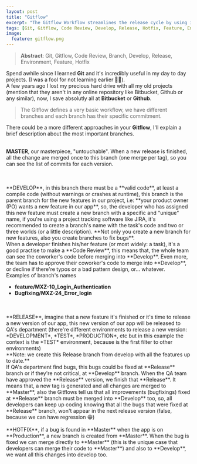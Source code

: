 ```yaml
---
layout: post
title: "Gitflow"
excerpt: "The Gitflow Workflow streamlines the release cycle by using isolated branches for feature development, release preparation, and maintenance."
tags: [Git, Gitflow, Code Review, Develop, Release, Hotfix, Feature, Environment, Branch]
image:
  feature: gitflow.png
---
```


> **Abstract**: Git, Gitflow, Code Review, Branch, Develop, Release, Environment, Feature, Hotfix

Spend awhile since I learned **Git** and it's incredibly useful in my day to day projects. (I was a fool for not learning earlier 🤔🤔).
<br/>
A few years ago I lost my precious hard drive with all my old projects (mention that they aren't in any online repository like Bitbucket, Github or any similar), now, I save absolutly all at **Bitbucket** or **Github**.


> The Gitflow defines a very basic workflow, we have different branches and each branch has their specific commitment.

There could be a more different approaches in your **Gitflow**, I'll explain a brief description about the most important branches.
<br/>
<br/>

**MASTER**, our masterpiece, "untouchable". When a new release is finished, all the change are merged once to this branch (one merge per tag), so you can see the list of commits for each version.

<br/>
<br/>
**DEVELOP**, in this branch there must be a **valid code**, at least a compile code (without warnings or crashes at runtime), this branch is the parent branch for the new
features in our project, i.e: **your product owner (PO) wants a new feature in our app**, so, the developer who has assigned this new feature must create a new branch
with a  specific and "unique" name, if you're using a project tracking software like JIRA, it's recommended to create a branch's name with the task's code and two or three worlds (or a little description). **Not only you create a new branch for new features, also you create branches to fix bugs**.
<br/>
When a developer finishes his/her feature (or most widely: a task), it's a good practise to make a **Code Review**, this means that, the whole team can see the coworker's code before merging into **Develop**. Even more, the team has to approve their coworker's code to merge into **Develop**, or decline if there're typos or a bad pattern design, or... whatever.

<br/>
Examples of branch's names

  - **feature/MXZ-10_Login_Authentication**
  - **Bugfixing/MXZ-24_Error_login**

<br/>
<br/>
**RELEASE**, imagine that a new feature it's finished or it's time to release a new version of our app, this new version of our app will be released to QA's department (there're different environments to release a new version: *DEVELOPMENT*, *TEST*, *PRODUCTION*, etc but in this example the context is the *TEST* environment, because is the first filter to other environments)
<br/>
**Note: we create this Release branch from develop with all the features up to date.**

<br/>
If QA's department find bugs, this bugs could be fixed at **Release** branch or if they're not critical, at **Develop** branch. When the QA team have approved the **Release** version, we finish that **Release**. It means that, a new tag is generated and all changes are merged to **Master**, also the Gitflows tell us that all improvements (bugfixings) fixed at **Release** branch must be merged into **Develop** too, so, all developers can keep up coding knowing that all the bugs that were fixed at **Release** branch, won't appear in the next release version (false, because we can have regression 😁)

<br/>
<br/>
**HOTFIX**, if a bug is found in **Master** when the app is on **Production**, a new branch is created from **Master**. When the bug is fixed we can merge directly to **Master** (this is the unique case that developers can merge their code to **Master**) and also to **Develop**, we want all this changes into develop too.




